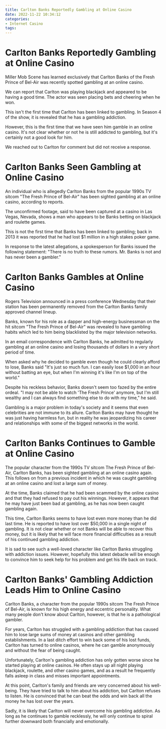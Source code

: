 ```yaml
---
title: Carlton Banks Reportedly Gambling at Online Casino
date: 2022-11-22 10:34:12
categories:
- Internet Casino
tags:
---
```



#  Carlton Banks Reportedly Gambling at Online Casino

Miller Mob Scene has learned exclusively that Carlton Banks of the Fresh Prince of Bel-Air was recently spotted gambling at an online casino.

We can report that Carlton was playing blackjack and appeared to be having a good time. The actor was seen placing bets and cheering when he won.

This isn't the first time that Carlton has been linked to gambling. In Season 4 of the show, it is revealed that he has a gambling addiction.

However, this is the first time that we have seen him gamble in an online casino. It's not clear whether or not he is still addicted to gambling, but it's certainly not a good look for him.

We reached out to Carlton for comment but did not receive a response.

#  Carlton Banks Seen Gambling at Online Casino

An individual who is allegedly Carlton Banks from the popular 1990s TV sitcom "The Fresh Prince of Bel-Air" has been sighted gambling at an online casino, according to reports.

The unconfirmed footage, said to have been captured at a casino in Las Vegas, Nevada, shows a man who appears to be Banks betting on blackjack and roulette games.

This is not the first time that Banks has been linked to gambling; back in 2013 it was reported that he had lost $1 million in a high stakes poker game.

In response to the latest allegations, a spokesperson for Banks issued the following statement: "There is no truth to these rumors. Mr. Banks is not and has never been a gambler."

#  Carlton Banks Gambles at Online Casino

Rogers Television announced in a press conference Wednesday that their station has been permanently removed from the Carlton Banks family approved channel lineup.

Banks, known for his role as a dapper and high-energy businessman on the hit sitcom "The Fresh Prince of Bel-Air" was revealed to have gambling habits which led to him being blacklisted by the major television networks.

In an email correspondence with Carlton Banks, he admitted to regularly gambling at an online casino and losing thousands of dollars in a very short period of time.

When asked why he decided to gamble even though he could clearly afford to lose, Banks said "It's just so much fun. I can easily lose $1,000 in an hour without batting an eye, but when I'm winning it's like I'm on top of the world."

Despite his reckless behavior, Banks doesn't seem too fazed by the entire ordeal. "I may not be able to watch 'The Fresh Prince' anymore, but I'm still wealthy and I can always find something else to do with my time," he said.

Gambling is a major problem in today's society and it seems that even celebrities are not immune to its allure. Carlton Banks may have thought he was just having harmless fun, but in reality he was jeopardizing his career and relationships with some of the biggest networks in the world.

#  Carlton Banks Continues to Gamble at Online Casino

The popular character from the 1990s TV sitcom The Fresh Prince of Bel-Air, Carlton Banks, has been sighted gambling at an online casino again. This follows on from a previous incident in which he was caught gambling at an online casino and lost a large sum of money.

At the time, Banks claimed that he had been scammed by the online casino and that they had refused to pay out his winnings. However, it appears that he may have just been bad at gambling, as he has now been caught gambling again.

This time, Carlton Banks seems to have lost even more money than he did last time. He is reported to have lost over $50,000 in a single night of gambling. It is not clear whether or not Banks will be able to recover this money, but it is likely that he will face more financial difficulties as a result of his continued gambling addiction.

It is sad to see such a well-loved character like Carlton Banks struggling with addiction issues. However, hopefully this latest debacle will be enough to convince him to seek help for his problem and get his life back on track.

#  Carlton Banks' Gambling Addiction Leads Him to Online Casino

Carlton Banks, a character from the popular 1990s sitcom The Fresh Prince of Bel-Air, is known for his high energy and eccentric personality. What many people don't know about Carlton, however, is that he is a pathological gambler.

For years, Carlton has struggled with a gambling addiction that has caused him to lose large sums of money at casinos and other gambling establishments. In a last ditch effort to win back some of his lost funds, Carlton has turned to online casinos, where he can gamble anonymously and without the fear of being caught.

Unfortunately, Carlton's gambling addiction has only gotten worse since he started playing at online casinos. He often stays up all night playing blackjack, roulette, and other casino games, and as a result he frequently falls asleep in class and misses important appointments.

At this point, Carlton's family and friends are very concerned about his well-being. They have tried to talk to him about his addiction, but Carlton refuses to listen. He is convinced that he can beat the odds and win back all the money he has lost over the years.

Sadly, it is likely that Carlton will never overcome his gambling addiction. As long as he continues to gamble recklessly, he will only continue to spiral further downward both financially and emotionally.